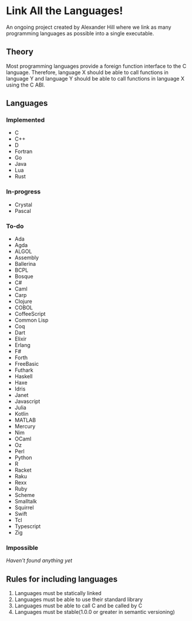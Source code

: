 # Link All the Languages!

An ongoing project created by Alexander Hill where we link as many programming languages as possible into a single executable.

## Theory

Most programming languages provide a foreign function interface to the C language. Therefore, language X should be able to call functions in language Y and language Y should be able to call functions in language X using the C ABI.

## Languages

### Implemented

- C
- C++
- D
- Fortran
- Go
- Java
- Lua
- Rust

### In-progress

- Crystal
- Pascal

### To-do

- Ada
- Agda
- ALGOL
- Assembly
- Ballerina
- BCPL
- Bosque
- C#
- Caml
- Carp
- Clojure
- COBOL
- CoffeeScript
- Common Lisp
- Coq
- Dart
- Elixir
- Erlang
- F#
- Forth
- FreeBasic
- Futhark
- Haskell
- Haxe
- Idris
- Janet
- Javascript
- Julia
- Kotlin
- MATLAB
- Mercury
- Nim
- OCaml
- Oz
- Perl
- Python
- R
- Racket
- Raku
- Rexx
- Ruby
- Scheme
- Smalltalk
- Squirrel
- Swift
- Tcl
- Typescript
- Zig

### Impossible

*Haven't found anything yet*

## Rules for including languages

1. Languages must be statically linked
2. Languages must be able to use their standard library
3. Languages must be able to call C and be called by C
4. Languages must be stable(1.0.0 or greater in semantic versioning)